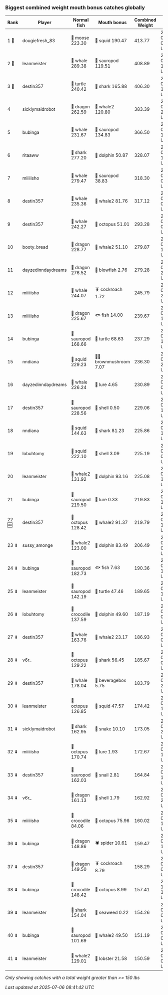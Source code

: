 ### Biggest combined weight mouth bonus catches globally
| Rank | Player | Normal fish | Mouth bonus | Combined Weight | Date in UTC | Chat |
|------|--------|---------|---------|---------|---------|---------|
| 1 🥇  | dougiefresh_83 | 🫎 moose 223.30 | 🦑 squid 190.47 | 413.77 | 2025-04-19 05:53:36 UTC | ![breadworms](https://raw.githubusercontent.com/blableblup/gofish/main/images/players/breadworms.png) |
| 2 🥈  | leanmeister | 🐳 whale 289.38 | 🦕 sauropod 119.51 | 408.89 | 2025-04-04 19:52:25 UTC | ![vaiastol](https://raw.githubusercontent.com/blableblup/gofish/main/images/players/vaiastol.png) |
| 3 🥉  | destin357 | 🐢 turtle 240.42 | 🦈 shark 165.88 | 406.30 | 2025-06-12 13:33:05 UTC | ![breadworms](https://raw.githubusercontent.com/blableblup/gofish/main/images/players/breadworms.png) |
| 4  | sicklymaidrobot | 🐉 dragon 262.59 | 🐋 whale2 120.80 | 383.39 | 2024-06-13 22:58:03 UTC | ![breadworms](https://raw.githubusercontent.com/blableblup/gofish/main/images/players/breadworms.png) |
| 5  | bubinga | 🐳 whale 231.67 | 🦕 sauropod 134.83 | 366.50 | 2025-05-11 10:52:51 UTC | ![wuh6](https://raw.githubusercontent.com/blableblup/gofish/main/images/players/wuh6.png) |
| 6  | ritaaww | 🦈 shark 277.20 | 🐬 dolphin 50.87 | 328.07 | 2025-03-02 19:47:11 UTC | ![omie](https://raw.githubusercontent.com/blableblup/gofish/main/images/players/omie.png) |
| 7  | miiiiisho | 🐳 whale 279.47 | 🦕 sauropod 38.83 | 318.30 | 2024-02-04 02:32:47 UTC | ![breadworms](https://raw.githubusercontent.com/blableblup/gofish/main/images/players/breadworms.png) |
| 8  | destin357 | 🐳 whale 235.36 | 🐋 whale2 81.76 | 317.12 | 2025-04-17 07:58:43 UTC | ![breadworms](https://raw.githubusercontent.com/blableblup/gofish/main/images/players/breadworms.png) |
| 9  | destin357 | 🐳 whale 242.27 | 🐙 octopus 51.01 | 293.28 | 2025-04-15 07:04:27 UTC | ![breadworms](https://raw.githubusercontent.com/blableblup/gofish/main/images/players/breadworms.png) |
| 10  | booty_bread | 🐉 dragon 228.77 | 🐋 whale2 51.10 | 279.87 | 2024-05-09 11:58:09 UTC | ![breadworms](https://raw.githubusercontent.com/blableblup/gofish/main/images/players/breadworms.png) |
| 11  | dayzedinndaydreams | 🐉 dragon 276.52 | 🐡 blowfish 2.76 | 279.28 | 2024-09-21 20:01:56 UTC | ![breadworms](https://raw.githubusercontent.com/blableblup/gofish/main/images/players/breadworms.png) |
| 12  | miiiiisho | 🐳 whale 244.07 | 🪳 cockroach 1.72 | 245.79 | 2024-04-26 20:34:52 UTC | ![breadworms](https://raw.githubusercontent.com/blableblup/gofish/main/images/players/breadworms.png) |
| 13  | miiiiisho | 🐉 dragon 225.67 | 🐟 fish 14.00 | 239.67 | 2024-06-12 17:14:44 UTC | ![breadworms](https://raw.githubusercontent.com/blableblup/gofish/main/images/players/breadworms.png) |
| 14  | bubinga | 🦕 sauropod 168.66 | 🐢 turtle 68.63 | 237.29 | 2025-04-03 15:15:28 UTC | ![wuh6](https://raw.githubusercontent.com/blableblup/gofish/main/images/players/wuh6.png) |
| 15  | nndiana | 🦑 squid 229.23 | 🍄‍🟫 brownmushroom 7.07 | 236.30 | 2025-03-30 23:41:20 UTC | ![wuh6](https://raw.githubusercontent.com/blableblup/gofish/main/images/players/wuh6.png) |
| 16  | dayzedinndaydreams | 🐳 whale 226.24 | 🎏 lure 4.65 | 230.89 | 2024-02-23 07:41:44 UTC | ![breadworms](https://raw.githubusercontent.com/blableblup/gofish/main/images/players/breadworms.png) |
| 17  | destin357 | 🦕 sauropod 228.56 | 🐚 shell 0.50 | 229.06 | 2025-04-20 17:13:10 UTC | ![breadworms](https://raw.githubusercontent.com/blableblup/gofish/main/images/players/breadworms.png) |
| 18  | nndiana | 🦑 squid 144.63 | 🦈 shark 81.23 | 225.86 | 2025-03-24 17:33:34 UTC | ![wuh6](https://raw.githubusercontent.com/blableblup/gofish/main/images/players/wuh6.png) |
| 19  | lobuhtomy | 🦑 squid 222.10 | 🐚 shell 3.09 | 225.19 | 2025-04-03 07:39:21 UTC | ![wuh6](https://raw.githubusercontent.com/blableblup/gofish/main/images/players/wuh6.png) |
| 20  | leanmeister | 🐋 whale2 131.92 | 🐬 dolphin 93.16 | 225.08 | 2025-03-07 17:48:54 UTC | ![vaiastol](https://raw.githubusercontent.com/blableblup/gofish/main/images/players/vaiastol.png) |
| 21  | bubinga | 🦕 sauropod 219.50 | 🎏 lure 0.33 | 219.83 | 2025-04-24 17:37:56 UTC | ![wuh6](https://raw.githubusercontent.com/blableblup/gofish/main/images/players/wuh6.png) |
| 22 🆕 | destin357 | 🐙 octopus 128.42 | 🐋 whale2 91.37 | 219.79 | 2025-07-05 16:28:03 UTC | ![leanmeister](https://raw.githubusercontent.com/blableblup/gofish/main/images/players/leanmeister.png) |
| 23 ⬇ | sussy_amonge | 🐋 whale2 123.00 | 🐬 dolphin 83.49 | 206.49 | 2023-09-08 08:28:27 UTC | ![breadworms](https://raw.githubusercontent.com/blableblup/gofish/main/images/players/breadworms.png) |
| 24 ⬇ | bubinga | 🦕 sauropod 182.73 | 🐟 fish 7.63 | 190.36 | 2025-04-01 12:19:59 UTC | ![wuh6](https://raw.githubusercontent.com/blableblup/gofish/main/images/players/wuh6.png) |
| 25 ⬇ | leanmeister | 🦕 sauropod 142.19 | 🐢 turtle 47.46 | 189.65 | 2025-01-15 15:14:04 UTC | ![breadworms](https://raw.githubusercontent.com/blableblup/gofish/main/images/players/breadworms.png) |
| 26 ⬇ | lobuhtomy | 🐊 crocodile 137.59 | 🐬 dolphin 49.60 | 187.19 | 2025-03-27 09:50:32 UTC | ![wuh6](https://raw.githubusercontent.com/blableblup/gofish/main/images/players/wuh6.png) |
| 27 ⬇ | destin357 | 🐳 whale 163.76 | 🐋 whale2 23.17 | 186.93 | 2025-05-22 00:33:02 UTC | ![breadworms](https://raw.githubusercontent.com/blableblup/gofish/main/images/players/breadworms.png) |
| 28 ⬇ | v6r_ | 🐙 octopus 129.22 | 🦈 shark 56.45 | 185.67 | 2025-03-04 06:13:47 UTC | ![omie](https://raw.githubusercontent.com/blableblup/gofish/main/images/players/omie.png) |
| 29 ⬇ | destin357 | 🐳 whale 178.04 | 🧃 beveragebox 5.75 | 183.79 | 2025-05-26 22:59:07 UTC | ![breadworms](https://raw.githubusercontent.com/blableblup/gofish/main/images/players/breadworms.png) |
| 30 ⬇ | leanmeister | 🐙 octopus 126.85 | 🦑 squid 47.57 | 174.42 | 2025-05-12 11:52:07 UTC | ![breadworms](https://raw.githubusercontent.com/blableblup/gofish/main/images/players/breadworms.png) |
| 31 ⬇ | sicklymaidrobot | 🦈 shark 162.95 | 🐍 snake 10.10 | 173.05 | 2024-03-27 20:25:00 UTC | ![breadworms](https://raw.githubusercontent.com/blableblup/gofish/main/images/players/breadworms.png) |
| 32 ⬇ | miiiiisho | 🐙 octopus 170.74 | 🎏 lure 1.93 | 172.67 | 2024-01-02 18:32:24 UTC | ![breadworms](https://raw.githubusercontent.com/blableblup/gofish/main/images/players/breadworms.png) |
| 33 ⬇ | destin357 | 🦕 sauropod 162.03 | 🐌 snail 2.81 | 164.84 | 2025-04-24 10:11:33 UTC | ![breadworms](https://raw.githubusercontent.com/blableblup/gofish/main/images/players/breadworms.png) |
| 34 ⬇ | v6r_ | 🐉 dragon 161.13 | 🐚 shell 1.79 | 162.92 | 2025-03-01 22:12:09 UTC | ![omie](https://raw.githubusercontent.com/blableblup/gofish/main/images/players/omie.png) |
| 35 ⬇ | miiiiisho | 🐊 crocodile 84.06 | 🐙 octopus 75.96 | 160.02 | 2024-04-29 15:58:42 UTC | ![breadworms](https://raw.githubusercontent.com/blableblup/gofish/main/images/players/breadworms.png) |
| 36 ⬇ | bubinga | 🐉 dragon 148.86 | 🕷️ spider 10.61 | 159.47 | 2025-05-08 11:54:25 UTC | ![wuh6](https://raw.githubusercontent.com/blableblup/gofish/main/images/players/wuh6.png) |
| 37 ⬇ | destin357 | 🐉 dragon 149.50 | 🪳 cockroach 8.79 | 158.29 | 2025-04-15 03:54:50 UTC | ![breadworms](https://raw.githubusercontent.com/blableblup/gofish/main/images/players/breadworms.png) |
| 38 ⬇ | bubinga | 🐊 crocodile 148.42 | 🐙 octopus 8.99 | 157.41 | 2024-12-25 18:55:16 UTC | ![wuh6](https://raw.githubusercontent.com/blableblup/gofish/main/images/players/wuh6.png) |
| 39 ⬇ | leanmeister | 🦈 shark 154.04 | 🌿 seaweed 0.22 | 154.26 | 2025-03-25 05:46:04 UTC | ![breadworms](https://raw.githubusercontent.com/blableblup/gofish/main/images/players/breadworms.png) |
| 40 ⬇ | bubinga | 🦕 sauropod 101.69 | 🐋 whale2 49.50 | 151.19 | 2025-04-07 07:20:23 UTC | ![wuh6](https://raw.githubusercontent.com/blableblup/gofish/main/images/players/wuh6.png) |
| 41 ⬇ | leanmeister | 🐋 whale2 129.01 | 🦞 lobster 21.58 | 150.59 | 2025-03-25 07:08:43 UTC | ![breadworms](https://raw.githubusercontent.com/blableblup/gofish/main/images/players/breadworms.png) |

_Only showing catches with a total weight greater than >= 150 lbs_

_Last updated at 2025-07-06 08:41:42 UTC_